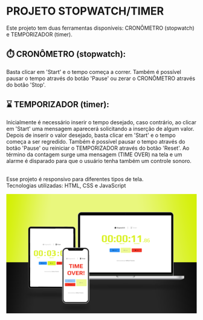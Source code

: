 <h1>PROJETO STOPWATCH/TIMER</h1>

<p>Este projeto tem duas ferramentas disponíveis: CRONÔMETRO (stopwatch) e TEMPORIZADOR (timer).</p>

<h2>⏱️ CRONÔMETRO (stopwatch):</h2>

<p>Basta clicar em 'Start' e o tempo começa a correr. Também é possível pausar o tempo através do botão 'Pause' ou zerar o CRONÔMETRO através do botão 'Stop'.</p>

<h2>⌛ TEMPORIZADOR (timer):</h2>

<p>Inicialmente é necessário inserir o tempo desejado, caso contrário, ao clicar em 'Start' uma mensagem aparecerá solicitando a inserção de algum valor. Depois de inserir o valor desejado, basta clicar em 'Start' e o tempo começa a ser regredido. Também é possível pausar o tempo através do botão 'Pause' ou reiniciar o TEMPORIZADOR através do botão 'Reset'. Ao término da contagem surge uma mensagem (TIME OVER) na tela e um alarme é disparado para que o usuário tenha também um controle sonoro.</p>
<br>
Esse projeto é responsivo para diferentes tipos de tela.
<br>
Tecnologias utilizadas: HTML, CSS e JavaScript</p>

<img src="https://github.com/willianpocinhos/stopwatch-timer/blob/master/assets/stopwatch-timer_mockup.png?raw=true" alt="stopwatch-timer_mockup">
